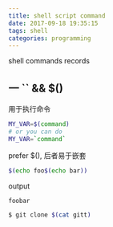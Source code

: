 ```yaml
---
title: shell script command
date: 2017-09-18 19:35:15
tags: shell
categories: programming
---
```


shell commands records

<!--more-->

## 一 `` && $()

用于执行命令

``` bash
MY_VAR=$(command)
# or you can do
MY_VAR=`command`
```

prefer $(), 后者易于嵌套

``` bash
$(echo foo$(echo bar))
```

output
```
foobar
```

``` bash
$ git clone $(cat gitt)
```
